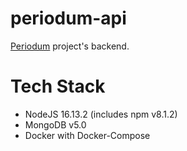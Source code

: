 # periodum-api

[Periodum](https://github.com/evrimagaci/periodum) project's backend.

# Tech Stack

- NodeJS 16.13.2 (includes npm v8.1.2)
- MongoDB v5.0
- Docker with Docker-Compose
